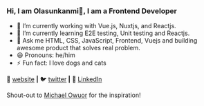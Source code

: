 ### Hi, I am Olasunkanmi👋, I am a Frontend Developer 

- 🔭 I’m currently working with Vue.js, Nuxtjs, and Reactjs.
- 🌱 I’m currently learning E2E testing, Unit testing and Reactjs.
- 💬 Ask me HTML, CSS, JavaScript, Frontend, Vuejs and building awesome product that solves real problem.
- 😄 Pronouns: he/him
- ⚡ Fun fact: I love dogs and cats

🏡 [website][website] **|**
🐦 [twitter][twitter] **|**
👔 [LinkedIn][linkedin]

Shout-out to [Michael Owuor][michael] for the inspiration!

[website]: https://olasunkanmi.dev
[twitter]: https://twitter.com/sun_kanmi
[facebook]: https://facebook.com/s3interdev
[linkedin]: https://www.linkedin.com/in/alabi-olasunkanmi
[michael]: https://github.com/s3interdev
 
